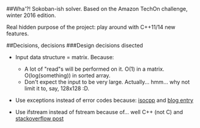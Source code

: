 ##Wha'?!
Sokoban-ish solver.
Based on the Amazon TechOn challenge, winter 2016 edition.

Real hidden purpose of the project: play around with C++11/14 new features.


##Decisions, decisions
###Design decisions disected

* Input data structure = matrix. Because:
  * A lot of "read"s will be performed on it. O(1) in a matrix. O(log(something)) in sorted array.
  * Don't expect the input to be very large. Actually... hmm... why not limit it to, say, 128x128 :D.

* Use exceptions instead of error codes because: [isocpp](https://isocpp.org/wiki/faq/exceptions) and [blog entry](http://www.shanekirk.com/2015/06/c-exceptions-the-good-the-bad-and-the-ugly/)

* Use ifstream instead of fstream because of... well C++ (not C) and [stackoverflow post](http://www.shanekirk.com/2015/06/c-exceptions-the-good-the-bad-and-the-ugly/)


